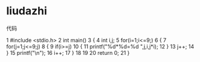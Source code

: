 # liudazhi
代码

  1 #include <stdio.h>
  2 int main()
  3 {
  4   int i,j;
  5   for(i=1;i<=9;)
  6      {
  7       for(j=1;j<=9;j)
  8          {
  9            if(i>=j)
 10                 {
 11                   printf("%d*%d=%d    ",j,i,j*i);
 12                 }
 13                j++;
 14          }
 15             printf("\n");
 16                i++;
 17          }
 18 
 19 
 20 return 0;
 21 }  
